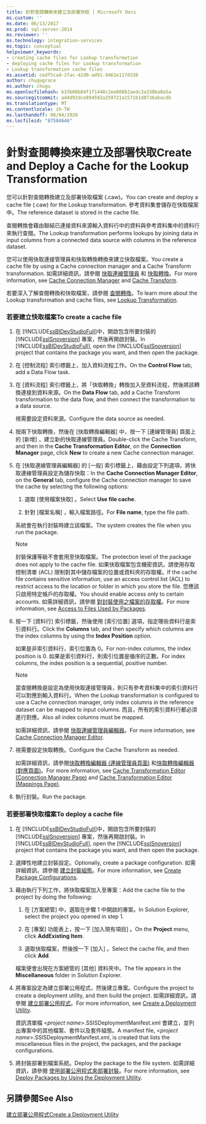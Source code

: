```yaml
---
title: 針對查閱轉換來建立及部署快取 | Microsoft Docs
ms.custom: ''
ms.date: 06/13/2017
ms.prod: sql-server-2014
ms.reviewer: ''
ms.technology: integration-services
ms.topic: conceptual
helpviewer_keywords:
- creating cache files for Lookup transformation
- deploying cache files for Lookup transformation
- Lookup transformation cache files
ms.assetid: cedf5cad-2fac-42d0-ad91-9461e117d330
author: chugugrace
ms.author: chugu
ms.openlocfilehash: b33b00b84f1f1448c2ee80882aedc3a330ba0a5a
ms.sourcegitcommit: ad4d92dce894592a259721a1571b1d8736abacdb
ms.translationtype: MT
ms.contentlocale: zh-TW
ms.lasthandoff: 08/04/2020
ms.locfileid: "87584646"
---
```

# <a name="create-and-deploy-a-cache-for-the-lookup-transformation"></a><span data-ttu-id="cf8b7-102">針對查閱轉換來建立及部署快取</span><span class="sxs-lookup"><span data-stu-id="cf8b7-102">Create and Deploy a Cache for the Lookup Transformation</span></span>
  <span data-ttu-id="cf8b7-103">您可以針對查閱轉換建立及部署快取檔案 (.caw)。</span><span class="sxs-lookup"><span data-stu-id="cf8b7-103">You can create and deploy a cache file (.caw) for the Lookup transformation.</span></span> <span data-ttu-id="cf8b7-104">參考資料集會儲存在快取檔案中。</span><span class="sxs-lookup"><span data-stu-id="cf8b7-104">The reference dataset is stored in the cache file.</span></span>  
  
 <span data-ttu-id="cf8b7-105">查閱轉換會藉由聯結已連接資料來源輸入資料行中的資料與參考資料集中的資料行來執行查閱。</span><span class="sxs-lookup"><span data-stu-id="cf8b7-105">The Lookup transformation performs lookups by joining data in input columns from a connected data source with columns in the reference dataset.</span></span>  
  
 <span data-ttu-id="cf8b7-106">您可以使用快取連接管理員和快取轉換轉換來建立快取檔案。</span><span class="sxs-lookup"><span data-stu-id="cf8b7-106">You create a cache file by using a Cache connection manager and a Cache Transform transformation.</span></span> <span data-ttu-id="cf8b7-107">如需詳細資訊，請參閱 [快取連線管理員](../../connection-manager/cache-connection-manager.md) 和 [快取轉換](cache-transform.md)。</span><span class="sxs-lookup"><span data-stu-id="cf8b7-107">For more information, see [Cache Connection Manager](../../connection-manager/cache-connection-manager.md) and [Cache Transform](cache-transform.md).</span></span>  
  
 <span data-ttu-id="cf8b7-108">若要深入了解查閱轉換和快取檔案，請參閱 [查閱轉換](lookup-transformation.md)。</span><span class="sxs-lookup"><span data-stu-id="cf8b7-108">To learn more about the Lookup transformation and cache files, see [Lookup Transformation](lookup-transformation.md).</span></span>  
  
### <a name="to-create-a-cache-file"></a><span data-ttu-id="cf8b7-109">若要建立快取檔案</span><span class="sxs-lookup"><span data-stu-id="cf8b7-109">To create a cache file</span></span>  
  
1.  <span data-ttu-id="cf8b7-110">在 [!INCLUDE[ssBIDevStudioFull](../../../includes/ssbidevstudiofull-md.md)]中，開啟包含所要封裝的 [!INCLUDE[ssISnoversion](../../../includes/ssisnoversion-md.md)] 專案，然後再開啟封裝。</span><span class="sxs-lookup"><span data-stu-id="cf8b7-110">In [!INCLUDE[ssBIDevStudioFull](../../../includes/ssbidevstudiofull-md.md)], open the [!INCLUDE[ssISnoversion](../../../includes/ssisnoversion-md.md)] project that contains the package you want, and then open the package.</span></span>  
  
2.  <span data-ttu-id="cf8b7-111">在 [控制流程]  索引標籤上，加入資料流程工作。</span><span class="sxs-lookup"><span data-stu-id="cf8b7-111">On the **Control Flow** tab, add a Data Flow task.</span></span>  
  
3.  <span data-ttu-id="cf8b7-112">在 [資料流程]  索引標籤上，將「快取轉換」轉換加入至資料流程，然後將該轉換連接到資料來源。</span><span class="sxs-lookup"><span data-stu-id="cf8b7-112">On the **Data Flow** tab, add a Cache Transform transformation to the data flow, and then connect the transformation to a data source.</span></span>  
  
     <span data-ttu-id="cf8b7-113">視需要設定資料來源。</span><span class="sxs-lookup"><span data-stu-id="cf8b7-113">Configure the data source as needed.</span></span>  
  
4.  <span data-ttu-id="cf8b7-114">按兩下快取轉換，然後在 [快取轉換編輯器]  中，按一下 [連線管理員]  頁面上的 [新增]  ，建立新的快取連線管理員。</span><span class="sxs-lookup"><span data-stu-id="cf8b7-114">Double-click the Cache Transform, and then in the **Cache Transformation Editor**, on the **Connection Manager** page, click **New** to create a new Cache connection manager.</span></span>  
  
5.  <span data-ttu-id="cf8b7-115">在 [快取連線管理員編輯器]  的 [一般]  索引標籤上，藉由設定下列選項，將快取連線管理員設定為儲存快取：</span><span class="sxs-lookup"><span data-stu-id="cf8b7-115">In the **Cache Connection Manager Editor**, on the **General** tab, configure the Cache connection manager to save the cache by selecting the following options:</span></span>  
  
    1.  <span data-ttu-id="cf8b7-116">選取 [使用檔案快取]  。</span><span class="sxs-lookup"><span data-stu-id="cf8b7-116">Select **Use file cache**.</span></span>  
  
    2.  <span data-ttu-id="cf8b7-117">針對 [檔案名稱]  ，輸入檔案路徑。</span><span class="sxs-lookup"><span data-stu-id="cf8b7-117">For **File name**, type the file path.</span></span>  
  
     <span data-ttu-id="cf8b7-118">系統會在執行封裝時建立該檔案。</span><span class="sxs-lookup"><span data-stu-id="cf8b7-118">The system creates the file when you run the package.</span></span>  
  
    > [!NOTE]  
    >  <span data-ttu-id="cf8b7-119">封裝保護等級不會套用至快取檔案。</span><span class="sxs-lookup"><span data-stu-id="cf8b7-119">The protection level of the package does not apply to the cache file.</span></span> <span data-ttu-id="cf8b7-120">如果快取檔案包含機密資訊，請使用存取控制清單 (ACL) 限制對其中儲存檔案的位置或資料夾的存取權。</span><span class="sxs-lookup"><span data-stu-id="cf8b7-120">If the cache file contains sensitive information, use an access control list (ACL) to restrict access to the location or folder in which you store the file.</span></span> <span data-ttu-id="cf8b7-121">您應該只啟用特定帳戶的存取權。</span><span class="sxs-lookup"><span data-stu-id="cf8b7-121">You should enable access only to certain accounts.</span></span> <span data-ttu-id="cf8b7-122">如需詳細資訊，請參閱 [對封裝使用之檔案的存取權](../../access-to-files-used-by-packages.md)。</span><span class="sxs-lookup"><span data-stu-id="cf8b7-122">For more information, see [Access to Files Used by Packages](../../access-to-files-used-by-packages.md).</span></span>  
  
6.  <span data-ttu-id="cf8b7-123">按一下 [資料行]  索引標籤，然後使用 [索引位置]  選項，指定哪些資料行是索引資料行。</span><span class="sxs-lookup"><span data-stu-id="cf8b7-123">Click the **Columns** tab, and then specify which columns are the index columns by using the **Index Position** option.</span></span>  
  
     <span data-ttu-id="cf8b7-124">如果是非索引資料行，索引位置為 0。</span><span class="sxs-lookup"><span data-stu-id="cf8b7-124">For non-index columns, the index position is 0.</span></span> <span data-ttu-id="cf8b7-125">如果是索引資料行，則索引位置是循序的正數。</span><span class="sxs-lookup"><span data-stu-id="cf8b7-125">For index columns, the index position is a sequential, positive number.</span></span>  
  
    > [!NOTE]  
    >  <span data-ttu-id="cf8b7-126">當查閱轉換是設定為使用快取連接管理員，則只有參考資料集中的索引資料行可以對應到輸入資料行。</span><span class="sxs-lookup"><span data-stu-id="cf8b7-126">When the Lookup transformation is configured to use a Cache connection manager, only index columns in the reference dataset can be mapped to input columns.</span></span> <span data-ttu-id="cf8b7-127">而且，所有的索引資料行都必須進行對應。</span><span class="sxs-lookup"><span data-stu-id="cf8b7-127">Also all index columns must be mapped.</span></span>  
  
     <span data-ttu-id="cf8b7-128">如需詳細資訊，請參閱 [快取連線管理員編輯器](../../cache-connection-manager-editor.md)。</span><span class="sxs-lookup"><span data-stu-id="cf8b7-128">For more information, see [Cache Connection Manager Editor](../../cache-connection-manager-editor.md).</span></span>  
  
7.  <span data-ttu-id="cf8b7-129">視需要設定快取轉換。</span><span class="sxs-lookup"><span data-stu-id="cf8b7-129">Configure the Cache Transform as needed.</span></span>  
  
     <span data-ttu-id="cf8b7-130">如需詳細資訊，請參閱[快取轉換編輯器 &#40;連線管理員頁面&#41;](../../cache-transformation-editor-connection-manager-page.md) 和[快取轉換編輯器 &#40;對應頁面&#41;](../../cache-transformation-editor-mappings-page.md)。</span><span class="sxs-lookup"><span data-stu-id="cf8b7-130">For more information, see [Cache Transformation Editor &#40;Connection Manager Page&#41;](../../cache-transformation-editor-connection-manager-page.md) and [Cache Transformation Editor &#40;Mappings Page&#41;](../../cache-transformation-editor-mappings-page.md).</span></span>  
  
8.  <span data-ttu-id="cf8b7-131">執行封裝。</span><span class="sxs-lookup"><span data-stu-id="cf8b7-131">Run the package.</span></span>  
  
### <a name="to-deploy-a-cache-file"></a><span data-ttu-id="cf8b7-132">若要部署快取檔案</span><span class="sxs-lookup"><span data-stu-id="cf8b7-132">To deploy a cache file</span></span>  
  
1.  <span data-ttu-id="cf8b7-133">在 [!INCLUDE[ssBIDevStudioFull](../../../includes/ssbidevstudiofull-md.md)]中，開啟包含所要封裝的 [!INCLUDE[ssISnoversion](../../../includes/ssisnoversion-md.md)] 專案，然後再開啟封裝。</span><span class="sxs-lookup"><span data-stu-id="cf8b7-133">In [!INCLUDE[ssBIDevStudioFull](../../../includes/ssbidevstudiofull-md.md)], open the [!INCLUDE[ssISnoversion](../../../includes/ssisnoversion-md.md)] project that contains the package you want, and then open the package.</span></span>  
  
2.  <span data-ttu-id="cf8b7-134">選擇性地建立封裝設定。</span><span class="sxs-lookup"><span data-stu-id="cf8b7-134">Optionally, create a package configuration.</span></span> <span data-ttu-id="cf8b7-135">如需詳細資訊，請參閱 [建立封裝組態](../../create-package-configurations.md)。</span><span class="sxs-lookup"><span data-stu-id="cf8b7-135">For more information, see [Create Package Configurations](../../create-package-configurations.md).</span></span>  
  
3.  <span data-ttu-id="cf8b7-136">藉由執行下列工作，將快取檔案加入至專案：</span><span class="sxs-lookup"><span data-stu-id="cf8b7-136">Add the cache file to the project by doing the following:</span></span>  
  
    1.  <span data-ttu-id="cf8b7-137">在 [方案總管] 中，選取在步驟 1 中開啟的專案。</span><span class="sxs-lookup"><span data-stu-id="cf8b7-137">In Solution Explorer, select the project you opened in step 1.</span></span>  
  
    2.  <span data-ttu-id="cf8b7-138">在 [專案]  功能表上，按一下 [加入現有項目]  。</span><span class="sxs-lookup"><span data-stu-id="cf8b7-138">On the **Project** menu, click **AddExisting Item**.</span></span>  
  
    3.  <span data-ttu-id="cf8b7-139">選取快取檔案，然後按一下 [加入]  。</span><span class="sxs-lookup"><span data-stu-id="cf8b7-139">Select the cache file, and then click **Add**.</span></span>  
  
     <span data-ttu-id="cf8b7-140">檔案便會出現在方案總管的 [其他]  資料夾中。</span><span class="sxs-lookup"><span data-stu-id="cf8b7-140">The file appears in the **Miscellaneous** folder in Solution Explorer.</span></span>  
  
4.  <span data-ttu-id="cf8b7-141">將專案設定為建立部署公用程式，然後建立專案。</span><span class="sxs-lookup"><span data-stu-id="cf8b7-141">Configure the project to create a deployment utility, and then build the project.</span></span> <span data-ttu-id="cf8b7-142">如需詳細資訊，請參閱 [建立部署公用程式](../../create-a-deployment-utility.md)。</span><span class="sxs-lookup"><span data-stu-id="cf8b7-142">For more information, see [Create a Deployment Utility](../../create-a-deployment-utility.md).</span></span>  
  
     <span data-ttu-id="cf8b7-143">資訊清單檔 \<*project name*>.SSISDeploymentManifest.xml 會建立，並列出專案中的其他檔案、套件以及套件組態。</span><span class="sxs-lookup"><span data-stu-id="cf8b7-143">A manifest file, \<*project name*>.SSISDeploymentManifest.xml, is created that lists the miscellaneous files in the project, the packages, and the package configurations.</span></span>  
  
5.  <span data-ttu-id="cf8b7-144">將封裝部署到檔案系統。</span><span class="sxs-lookup"><span data-stu-id="cf8b7-144">Deploy the package to the file system.</span></span> <span data-ttu-id="cf8b7-145">如需詳細資訊，請參閱 [使用部署公用程式來部署封裝](../../deploy-packages-by-using-the-deployment-utility.md)。</span><span class="sxs-lookup"><span data-stu-id="cf8b7-145">For more information, see [Deploy Packages by Using the Deployment Utility](../../deploy-packages-by-using-the-deployment-utility.md).</span></span>  
  
## <a name="see-also"></a><span data-ttu-id="cf8b7-146">另請參閱</span><span class="sxs-lookup"><span data-stu-id="cf8b7-146">See Also</span></span>  
 [<span data-ttu-id="cf8b7-147">建立部署公用程式</span><span class="sxs-lookup"><span data-stu-id="cf8b7-147">Create a Deployment Utility</span></span>](../../create-a-deployment-utility.md)  
  
  
